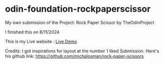 # odin-foundation-rockpaperscissor
My own submission of the Project: Rock Paper Scissor by TheOdinProject

I finished this on 8/11/2024


This is my Live website : <a href="https://aeronjay.github.io/odin-foundation-rockpaperscissor/">Live Demo</a>







Credits:
I got inspirations for layout at the number 1 liked Submission. 
Here's his github link: 
https://github.com/michalosman/rock-paper-scissors


